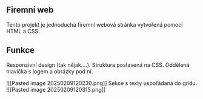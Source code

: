 
## Firemní web

Tento projekt je jednoduchá firemní webová stránka vytvořená pomocí HTML a CSS.

## Funkce
Responzivní design (tak nějak....).
Struktura postavená na CSS.
Oddělená hlavička s logem a obrázky pod ní.

![[Pasted image 20250209120230.png]]
Sekce s texty uspořádaná do gridu.
![[Pasted image 20250209120315.png]]